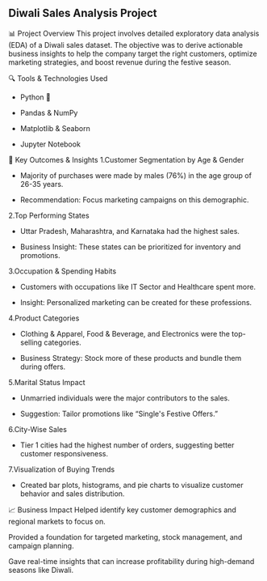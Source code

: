 ## Diwali Sales Analysis Project
📊 Project Overview
This project involves detailed exploratory data analysis (EDA) of a Diwali sales dataset. The objective was to derive actionable business insights to help the company target the right customers, optimize marketing strategies, and boost revenue during the festive season.

🔍 Tools & Technologies Used
- Python 🐍

- Pandas & NumPy

- Matplotlib & Seaborn

- Jupyter Notebook

🎯 Key Outcomes & Insights
1.Customer Segmentation by Age & Gender

- Majority of purchases were made by males (76%) in the age group of 26-35 years.

- Recommendation: Focus marketing campaigns on this demographic.

2.Top Performing States

- Uttar Pradesh, Maharashtra, and Karnataka had the highest sales.

- Business Insight: These states can be prioritized for inventory and promotions.

3.Occupation & Spending Habits

- Customers with occupations like IT Sector and Healthcare spent more.

- Insight: Personalized marketing can be created for these professions.

4.Product Categories

- Clothing & Apparel, Food & Beverage, and Electronics were the top-selling categories.

- Business Strategy: Stock more of these products and bundle them during offers.

5.Marital Status Impact

- Unmarried individuals were the major contributors to the sales.

- Suggestion: Tailor promotions like “Single's Festive Offers.”

6.City-Wise Sales

- Tier 1 cities had the highest number of orders, suggesting better customer responsiveness.

7.Visualization of Buying Trends

- Created bar plots, histograms, and pie charts to visualize customer behavior and sales distribution.

📈 Business Impact
Helped identify key customer demographics and regional markets to focus on.

Provided a foundation for targeted marketing, stock management, and campaign planning.

Gave real-time insights that can increase profitability during high-demand seasons like Diwali.
